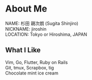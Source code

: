 # About Me
NAME: 杉田 親次朗 (Sugita Shinjiro)  
NICKNAME: jiroshin  
LOCATION: Tokyo or Hiroshima, JAPAN

## What I Like
Vim, Go, Flutter, Ruby on Rails  
Git, tmux, Scrapbox, tig  
Chocolate mint ice cream
